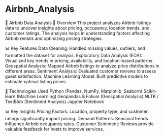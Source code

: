 # Airbnb_Analysis

📌 Airbnb Data Analysis
📖 Overview
This project analyzes Airbnb listings data to uncover insights about pricing, occupancy, location trends, and customer ratings. The analysis helps in understanding factors affecting Airbnb rentals and optimizing pricing strategies.

📊 Key Features
Data Cleaning: Handled missing values, outliers, and formatted the dataset for analysis.
Exploratory Data Analysis (EDA): Visualized key trends in pricing, availability, and location-based patterns.
Geospatial Analysis: Mapped Airbnb listings to analyze price distributions in different areas.
Sentiment Analysis: Evaluated customer reviews to assess guest satisfaction.
Machine Learning Model: Built predictive models to estimate optimal listing prices.

🔧 Technologies Used
Python (Pandas, NumPy, Matplotlib, Seaborn)
Scikit-learn (Machine Learning)
Geopandas & Folium (Geospatial Analysis)
NLTK / TextBlob (Sentiment Analysis)
Jupyter Notebook

📊 Key Insights
Pricing Factors: Location, property type, and customer ratings significantly impact pricing.
Demand Patterns: Seasonal trends influence Airbnb occupancy rates.
Customer Sentiment: Reviews provide valuable feedback for hosts to improve services.
